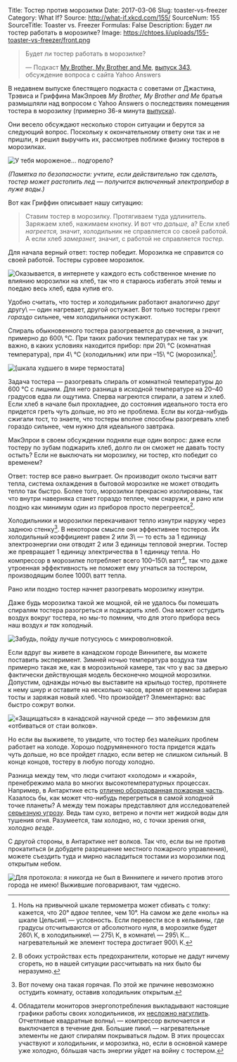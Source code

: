 Title: Тостер против морозилки
Date: 2017-03-06
Slug: toaster-vs-freezer
Category: What If?
Source: http://what-if.xkcd.com/155/
SourceNum: 155
SourceTitle: Toaster vs. Freezer
Formulas: False
Description: Будет ли тостер работать в морозилке?
Image: https://chtoes.li/uploads/155-toaster-vs-freezer/front.png

> Будет ли тостер работать в морозилке?
>
> — Подкаст [My Brother, My Brother and Me][1], [выпуск 343][2], обсуждение вопроса с сайта Yahoo Answers

В недавнем выпуске блестящего подкаста с советами от Джастина, Трэвиса и Гриффина МакЭлроев *My Brother, My Brother and Me* братья размышляли над вопросом с Yahoo Answers о последствиях помещения тостера в морозилку (примерно 36-я минута [выпуска][2]).

Они весело обсуждают несколько сторон ситуации и берутся за следующий вопрос. Поскольку к окончательному ответу они так и не пришли, я решил выручить их, рассмотрев поближе физику тостеров в морозилках.

![](/uploads/155-toaster-vs-freezer/setup.png "У тебя мороженое… подгорело?")

*(Памятка по безопасности: учтите, если действительно так сделать, тостер может растопить лед — получится включенный электроприбор в луже воды.)*

Вот как Гриффин описывает нашу ситуацию:

> <span style="font-style: normal;">Ставим тостер в морозилку. Протягиваем туда удлинитель. Заряжаем хлеб, нажимаем кнопку. И вот *что дальше,* а? Если хлеб *нагреется,* значит, холодильник не справляется со своей работой. А если хлеб *замерзнет,* значит, с работой не справляется *тостер.*</span>

Для начала верный ответ: тостер победит. Морозилка не справится со своей работой. Тостеры суровее морозилок.

![](/uploads/155-toaster-vs-freezer/power_ru.png "Оказывается, в интернете у каждого есть собственное мнение по влиянию морозилки на хлеб, так что я стараюсь избегать этой темы и поедаю весь хлеб, едва купив его.")

Удобно считать, что тостер и холодильник работают аналогично друг другу\ — один нагревает, другой остужает. Вот только тостеры греют *гораздо* сильнее, чем холодильники остужают.

Спираль обыкновенного тостера разогревается до свечения, а значит, примерно до 600\ °C. При таких рабочих температурах не так уж важно, в каких условиях находится прибор: при 20\ °C (комнатная температура), при 4\ °C (холодильник) или при <span class="nobr">–15</span>\ °C (морозилка)[^1].

[^1]: Ноль на привычной шкале термометра может сбивать с толку: кажется, что 20° *вдвое* теплее, чем 10°. На самом же деле «ноль» на шкале Цельсия\ — условность. Если перевести все в кельвины, где градусы отсчитываются от абсолютного нуля, в морозилке будет 260\ К, в холодильнике\ — 275\ К, в комнате\ — 295\ К… нагревательный же элемент тостера достигает 900\ К.

![](/uploads/155-toaster-vs-freezer/relative_ru.png "[шкала худшего в мире термостата]")

Задача тостера — разогревать спираль от комнатной температуры до 600 °C с лишним. Для него разница в исходной температуре на 20–40 градусов едва ли ощутима. Сперва нагреются спирали, а затем и хлеб. Если хлеб в начале был прохладнее, до состояния идеального тоста его придется греть чуть дольше, но это не проблема. Если вы когда-нибудь сжигали тост, то знаете, что тостеры вполне способны разогревать хлеб гораздо сильнее, чем нужно для идеального завтрака.

МакЭлрои в своем обсуждении подняли еще один вопрос: даже если тостеру по зубам поджарить хлеб, долго ли он сможет не давать тосту остыть? Если не выключать ни морозилку, ни тостер, кто победит со временем?

Ответ: тостер все равно выиграет. Он производит около тысячи ватт тепла, система охлаждения в бытовой морозилке не может отводить тепло так быстро. Более того, морозилки прекрасно изолированы, так что внутри наверняка станет гораздо теплее, чем снаружи, и рано или поздно как минимум один из приборов просто перегреется[^2].

[^2]: В обоих устройствах есть предохранители, которые не дадут ничему сгореть, но в нашей ситуации рассчитывать на них было бы неразумно.

Холодильники и морозилки перекачивают тепло изнутри наружу через заднюю стенку[^3]. В некотором смысле они эффективнее тостеров. Их холодильный коэффициент равен 2 или 3\ — то есть за 1 единицу электроэнергии они отводят 2 или 3 единицы тепловой энергии. Тостер же превращает 1 единицу электричества в 1 единицу тепла. Но компрессор в морозилке потребляет всего 100–150\ ватт[^4], так что даже утроенная эффективность не поможет ему угнаться за тостером, производящим более 1000\ ватт тепла.

[^3]: Вот почему она такая горячая. По этой же причине невозможно остудить комнату, оставив холодильник открытым.

[^4]: Обладатели мониторов энергопотребления выкладывают настоящие графики работы своих холодильников, их [несложно нагуглить][3]. Отчетливые квадратные волны\ — компрессор включается и выключается в течение дня. Большие пики\ — нагревательные элементы не дают спиралям покрываться льдом. В этих процессах участвуют и холодильник, и морозилка, но, если в основной камере уже холодно, бóльшая часть энергии уйдет на войну с тостером.

Рано или поздно тостер начнет разогревать морозилку изнутри.

Даже будь морозилка такой же мощной, ей не удалось бы помешать спиралям тостера разогреться и поджарить хлеб. Она может остудить воздух вокруг тостера, но мы-то помним, что для этого прибора весь наш воздух *и так* холодный.

![](/uploads/155-toaster-vs-freezer/neg_ru.png "Забудь, пойду лучше потусуюсь с микроволновкой.")

Если вдруг вы живете в канадском городе Виннипеге, вы можете поставить эксперимент. Зимней ночью температура воздуха там примерно такая же, как в морозильной камере, так что у вас за дверью фактически действующая модель бесконечно мощной морозилки. Допустим, однажды ночью вы выставите на крыльцо тостер, протянете к нему шнур и оставите на несколько часов, время от времени забирая тосты и заряжая новый хлеб. Что произойдет? Элементарно: вас быстро сожрут волки.

![](/uploads/155-toaster-vs-freezer/canada_ru.png "«Защищаться» в канадской научной среде — это эвфемизм для «отбиваться от стаи волков».")

Но если вы выживете, то увидите, что тостер без малейших проблем работает на холоде. Хорошо подрумяненного тоста придется ждать чуть дольше, но все пройдет гладко, если ветер не слишком сильный. В конце концов, тостеру в любую погоду холодно.

Разница между тем, что люди считают «холодом» и «жарой», пренебрежимо мала во многих высокотемпературных процессах. Например, в Антарктике есть [отлично оборудованная пожарная часть][4]. Казалось бы, как может что-нибудь перегреться в самой холодной точке планеты? А между тем пожары представляют для исследователей [серьезную угрозу][5]. Ведь там сухо, ветрено и почти нет жидкой воды для тушения огня. Разумеется, там холодно, но, с точки зрения огня, холодно *везде*.

С другой стороны, в Антарктике нет волков. Так что, если вы не против прокатиться (и добудете разрешение местного пожарного управления), можете съездить туда и мирно насладиться тостами из морозилки под открытым небом.

![](/uploads/155-toaster-vs-freezer/antarctica_ru.png "Для протокола: я никогда не был в Виннипеге и ничего против этого города не имею! Выжившие поговаривают, там чудесно.")

[1]: http://www.maximumfun.org/shows/my-brother-my-brother-and-me "My Brother, My Brother and Me (англ.) | Maximum Fun"

[2]: http://www.maximumfun.org/my-brother-my-brother-and-me/mbmbam-343-sauce-doctors-blessing "MBMBaM 343: The Sauce Doctor\'s Blessing (англ.) | Maximum Fun"

[3]: https://www.google.com/search?tbm=isch&q=fridge+watts+monitor+graph "fridge watts monitor graph | Поиск в Google (картинки)"

[4]: http://www.antarcticfire.org/ "Пожарное управление Антарктики: поддержка науки на суровейшем континенте Земли (англ.)"

[5]: http://www.coolantarctica.com/Antarctica%20fact%20file/science/antarctica_fire_history.php "История пожаров в Антарктике (англ.) | Cool Antarctica"
